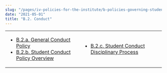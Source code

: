 ```yaml
---
slug: "/pages/iv-policies-for-the-institute/b-policies-governing-student-conduct-and-student-organizations/b-conduct"
date: "2021-05-01"
title: "B.2. Conduct"
---
```


<table border="0">

<tbody>

<tr>

<td>

- [B.2.a. General Conduct Policy](/pages/iv-policies-for-the-institute/b-policies-governing-student-conduct-and-student-organizations/b-conduct/b-2-a-general-conduct-policy)
- [B.2.b. Student Conduct Policy Overview](/pages/iv-policies-for-the-institute/b-policies-governing-student-conduct-and-student-organizations/b-conduct/b-2-c-student-conduct-policy-overview)

</td>

<td>

- [B.2.c. Student Conduct Disciplinary Process](/pages/iv-policies-for-the-institute/b-policies-governing-student-conduct-and-student-organizations/b-conduct/b-2-d-student-conduct-disciplinary-process)

</td>

</tr>

</tbody>

</table>
